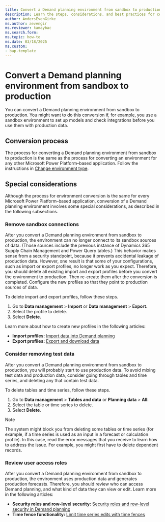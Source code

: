 ```yaml
---
title: Convert a Demand planning environment from sandbox to production
description: Learn the steps, considerations, and best practices for converting a Demand planning environment from sandbox to production.
author: AndersEvenGirke
ms.author: aevengir
ms.reviewer: kamaybac
ms.search.form: 
ms.topic: how-to
ms.date: 03/18/2025
ms.custom: 
- bap-template 
---
```


# Convert a Demand planning environment from sandbox to production

You can convert a Demand planning environment from sandbox to production. You might want to do this conversion if, for example, you use a sandbox environment to set up models and check integrations before you use them with production data.

## Conversion process

The process for converting a Demand planning environment from sandbox to production is the same as the process for converting an environment for any other Microsoft Power Platform–based application. Follow the instructions in [Change environment type](/power-platform/admin/switch-environment).

## Special considerations

Although the process for environment conversion is the same for every Microsoft Power Platform–based application, conversion of a Demand planning environment involves some special considerations, as described in the following subsections.

### Remove sandbox connections

After you convert a Demand planning environment from sandbox to production, the environment can no longer connect to its sandbox sources of data. (Those sources include the previous instance of Dynamics 365 Supply Chain Management and Power Query tables.) This behavior makes sense from a security standpoint, because it prevents accidental leakage of production data. However, one result is that some of your configurations, such as import or export profiles, no longer work as you expect. Therefore, you should delete all existing import and export profiles before you convert the environment to production. Then re-create them after the conversion is completed. Configure the new profiles so that they point to production sources of data.

To delete import and export profiles, follow these steps.

1. Go to **Data management** \> **Import** or **Data management** \> **Export**.
1. Select the profile to delete.
1. Select **Delete**.

Learn more about how to create new profiles in the following articles:

- **Import profiles:** [Import data into Demand planning](/dynamics365/supply-chain/demand-planning/import-data)
- **Export profiles:** [Export and download data](/dynamics365/supply-chain/demand-planning/export-data)

### Consider removing test data

After you convert a Demand planning environment from sandbox to production, you will probably start to use production data. To avoid mixing test data and production data, consider going through tables and time series, and deleting any that contain test data.

To delete tables and time series, follow these steps.

1. Go to **Data management** \> **Tables and data** or **Planning data** \> **All**.
1. Select the table or time series to delete.
1. Select **Delete**.

> [!NOTE]
> The system might block you from deleting some tables or time series (for example, if a time series is used as an input in a forecast or calculation profile). In this case, read the error messages that you receive to learn how to address the issue. For example, you might first have to delete dependent records.

### Review user access roles

After you convert a Demand planning environment from sandbox to production, the environment uses production data and generates production forecasts. Therefore, you should review who can access Demand planning, and what kind of data they can view or edit. Learn more in the following articles:

- **Security roles and row-level security:** [Security roles and row-level security in Demand planning](/dynamics365/supply-chain/demand-planning/users-access)
- **Time fence functionality:** [Limit time series edits with time fences](/dynamics365/supply-chain/demand-planning/time-fences)
